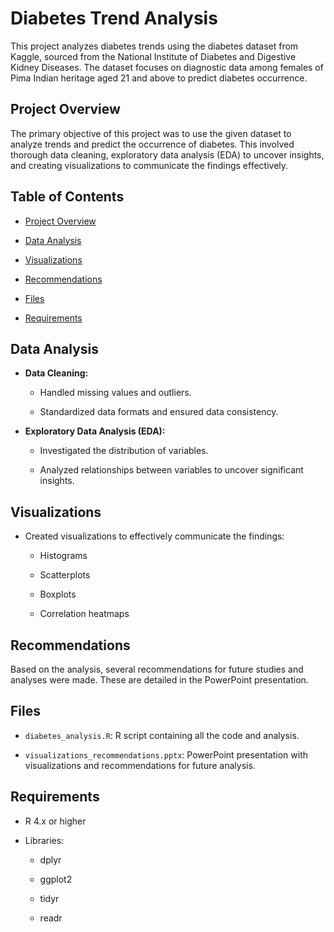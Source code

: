 # Diabetes Trend Analysis



This project analyzes diabetes trends using the diabetes dataset from Kaggle, sourced from the National Institute of Diabetes and Digestive Kidney Diseases. The dataset focuses on diagnostic data among females of Pima Indian heritage aged 21 and above to predict diabetes occurrence.



## Project Overview



The primary objective of this project was to use the given dataset to analyze trends and predict the occurrence of diabetes. This involved thorough data cleaning, exploratory data analysis (EDA) to uncover insights, and creating visualizations to communicate the findings effectively.



## Table of Contents



- [Project Overview](#project-overview)

- [Data Analysis](#data-analysis)

- [Visualizations](#visualizations)

- [Recommendations](#recommendations)

- [Files](#files)

- [Requirements](#requirements)


## Data Analysis



- **Data Cleaning:** 

  - Handled missing values and outliers.

  - Standardized data formats and ensured data consistency.



- **Exploratory Data Analysis (EDA):**

  - Investigated the distribution of variables.

  - Analyzed relationships between variables to uncover significant insights.



## Visualizations



- Created visualizations to effectively communicate the findings:

  - Histograms

  - Scatterplots

  - Boxplots

  - Correlation heatmaps



## Recommendations



Based on the analysis, several recommendations for future studies and analyses were made. These are detailed in the PowerPoint presentation.



## Files



- `diabetes_analysis.R`: R script containing all the code and analysis.

- `visualizations_recommendations.pptx`: PowerPoint presentation with visualizations and recommendations for future analysis.



## Requirements



- R 4.x or higher

- Libraries:

  - dplyr

  - ggplot2

  - tidyr

  - readr

